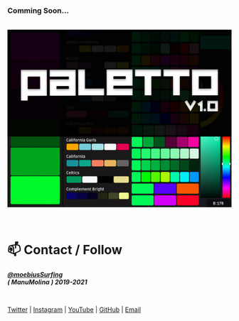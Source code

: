 ### Comming Soon...

<br/>

<div align="left">
<!--
<img src="./banner.gif">
-->
<img src="https://github.com/moebiussurfing/ofxColorManager/blob/develop/docs/itch.io/Paletto_Thumbnail.png">
</div>

<br/>
<br/>

<h1>📫 Contact / Follow</h1>

<p>
<strong> <em><a href="https://twitter.com/moebiusSurfing/" rel="nofollow">@moebiusSurfing</a>
<br> ( ManuMolina ) 2019-2021</em>
</strong>
</p>

<br/>

<p>
<a href="https://twitter.com/moebiusSurfing/" rel="nofollow">Twitter</a> | 
<a href="https://www.instagram.com/moebiusSurfing/" rel="nofollow">Instagram</a> | 
<a href="https://www.youtube.com/moebiusSurfing" rel="nofollow">YouTube</a> | 
<a href="https://github.com/moebiussurfing" target="_blank">GitHub</a> | 
<a href="mailto:moebiussurfing@gmail.com" target="_blank">Email</a>
</p>

<!--
**moebiussurfing/moebiusSurfing** is a ✨ _special_ ✨ repository because its `README.md` (this file) appears on your GitHub profile.

Here are some ideas to get you started:

- 🔭 I’m currently working on ...
- 🌱 I’m currently learning ...
- 👯 I’m looking to collaborate on ...
- 🤔 I’m looking for help with ...
- 💬 Ask me about ...
- 📫 How to reach me: ...
- 😄 Pronouns: ...
- ⚡ Fun fact: ...
-->
